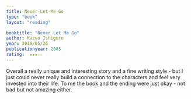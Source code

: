 ```yaml
---
title: Never-Let-Me-Go
type: "book"
layout: "reading"

booktitle: "Never Let Me Go"
author: Kazuo Ishiguro
year: 2019/05/26
publicationyear: 2005
rating:  ★★★☆☆
---
```


Overall a really unique and interesting story and a fine writing style -  but I just could never really build a connection to the characters and feel very invested into their life. To me the book and the ending were just okay - not bad but not amazing either.
